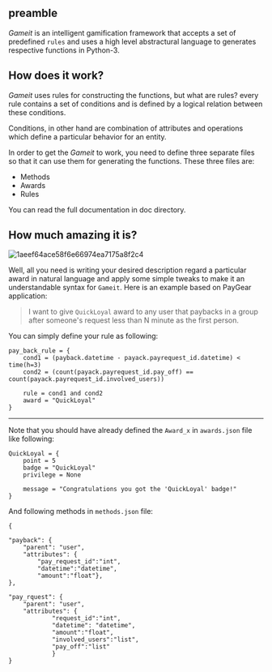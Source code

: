 ## preamble

*Gameit* is an intelligent gamification framework that accepts a set of predefined `rules` and uses a high level abstractural language to generates respective functions in Python-3.


## How does it work?

*Gameit* uses rules for constructing the functions, but what are rules? every rule contains a set of conditions and is defined by a logical relation between these conditions.

Conditions, in other hand are combination of attributes and operations which define a particular behavior for an entity.


In order to get the *Gameit* to work, you need to define three separate files so that it can use them for generating the functions. These three files are:

   - Methods
   - Awards
   - Rules

You can read the full documentation in doc directory.


## How much amazing it is? 

![1aeef64ace58f6e66974ea7175a8f2c4](https://cloud.githubusercontent.com/assets/5694520/26025539/4ea235aa-37ff-11e7-8e65-62cf261703d8.jpg)


Well, all you need is writing your desired description regard a particular award in natural language and apply some simple tweaks to make it an understandable syntax for `Gameit`. Here is an example based on PayGear application:


> I want to give `QuickLoyal` award to any user that paybacks in a group after someone's request less than N minute as the first person.

You can simply define your rule as following:

```
pay_back_rule = {
	cond1 = (payback.datetime - payack.payrequest_id.datetime) < time(h=3)
	cond2 = (count(payack.payrequest_id.pay_off) == count(payack.payrequest_id.involved_users))

	rule = cond1 and cond2
	award = "QuickLoyal"
}

```

----------

Note that you should have already defined the `Award_x` in `awards.json` file like following:

```
QuickLoyal = {
	point = 5
	badge = "QuickLoyal"
	privilege = None

	message = "Congratulations you got the 'QuickLoyal' badge!"
}

```

And following methods in `methods.json` file:

```
{

"payback": {
	"parent": "user",
	"attributes": {
		"pay_request_id":"int",
		"datetime":"datetime", 
		"amount":"float"},
},

"pay_rquest": {
	"parent": "user",
	"attributes": {
			"request_id":"int",
			"datetime": "datetime",
			"amount":"float",
			"involved_users":"list",
			"pay_off":"list"
			}
}

```
